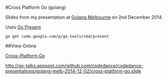 #Cross Platform Go (golang)

Slides from my presentation at [Golang Melbourne](http://www.meetup.com/golang-mel/) on 2nd December 2014.

Uses [Go Present](http://godoc.org/code.google.com/p/go.tools/present)

    go get code.google.com/p/go.tools/cmd/present

##View Online

[Cross-Platform Go](http://go-talks.appspot.com/github.com/codedance/codedance-presentations/golang-melb-2014-12-02/cross-platform-go.slide)

  http://go-talks.appspot.com/github.com/codedance/codedance-presentations/golang-melb-2014-12-02/cross-platform-go.slide

